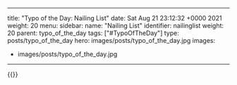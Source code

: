 
---
title: "Typo of the Day: Nailing List"
date: Sat Aug 21 23:12:32 +0000 2021
weight: 20
menu:
  sidebar:
    name: "Nailing List"
    identifier: nailinglist
    weight: 20
    parent: typo_of_the_day
tags: ["#TypoOfTheDay"]
type: posts/typo_of_the_day
hero: images/posts/typo_of_the_day.jpg
images:
- images/posts/typo_of_the_day.jpg
---


{{<x user="mariatta" id="1429219902221545477">}}

